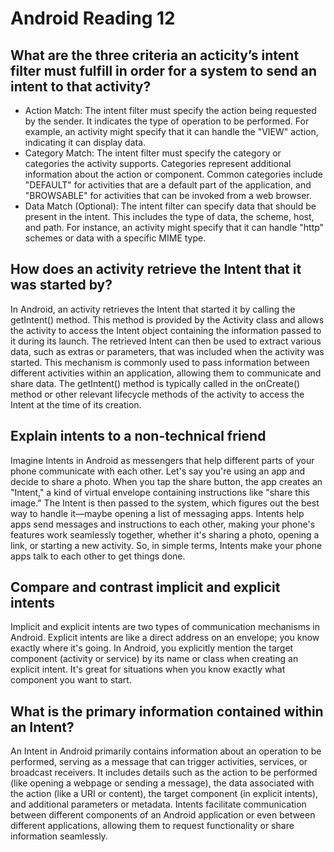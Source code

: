 # Android Reading 12

## What are the three criteria an acticity’s intent filter must fulfill in order for a system to send an intent to that activity?

- Action Match: The intent filter must specify the action being requested by the sender. It indicates the type of operation to be performed. For example, an activity might specify that it can handle the "VIEW" action, indicating it can display data.
- Category Match: The intent filter must specify the category or categories the activity supports. Categories represent additional information about the action or component. Common categories include "DEFAULT" for activities that are a default part of the application, and "BROWSABLE" for activities that can be invoked from a web browser.
- Data Match (Optional): The intent filter can specify data that should be present in the intent. This includes the type of data, the scheme, host, and path. For instance, an activity might specify that it can handle "http" schemes or data with a specific MIME type.

## How does an activity retrieve the Intent that it was started by?

In Android, an activity retrieves the Intent that started it by calling the getIntent() method. This method is provided by the Activity class and allows the activity to access the Intent object containing the information passed to it during its launch. The retrieved Intent can then be used to extract various data, such as extras or parameters, that was included when the activity was started. This mechanism is commonly used to pass information between different activities within an application, allowing them to communicate and share data. The getIntent() method is typically called in the onCreate() method or other relevant lifecycle methods of the activity to access the Intent at the time of its creation.

## Explain intents to a non-technical friend

Imagine Intents in Android as messengers that help different parts of your phone communicate with each other. Let's say you're using an app and decide to share a photo. When you tap the share button, the app creates an "Intent," a kind of virtual envelope containing instructions like "share this image." The Intent is then passed to the system, which figures out the best way to handle it—maybe opening a list of messaging apps. Intents help apps send messages and instructions to each other, making your phone's features work seamlessly together, whether it's sharing a photo, opening a link, or starting a new activity. So, in simple terms, Intents make your phone apps talk to each other to get things done.

## Compare and contrast implicit and explicit intents

Implicit and explicit intents are two types of communication mechanisms in Android. Explicit intents are like a direct address on an envelope; you know exactly where it's going. In Android, you explicitly mention the target component (activity or service) by its name or class when creating an explicit intent. It's great for situations when you know exactly what component you want to start.

## What is the primary information contained within an Intent?

An Intent in Android primarily contains information about an operation to be performed, serving as a message that can trigger activities, services, or broadcast receivers. It includes details such as the action to be performed (like opening a webpage or sending a message), the data associated with the action (like a URI or content), the target component (in explicit intents), and additional parameters or metadata. Intents facilitate communication between different components of an Android application or even between different applications, allowing them to request functionality or share information seamlessly.
